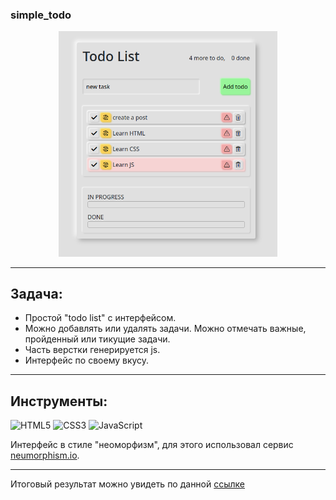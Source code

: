 ### simple_todo

<div align='center'><img src="./assets/screenshot.png" width="350"></div>

---

## Задача:

- Простой "todo list" с интерфейсом.
- Можно добавлять или удалять задачи. Можно отмечать важные, пройденный или тикущие задачи.
- Часть верстки генерируется js.
- Интерфейс по своему вкусу.

---

## Инструменты:

![HTML5](https://img.shields.io/badge/html5-%23E34F26.svg?style=for-the-badge&logo=html5&logoColor=white) ![CSS3](https://img.shields.io/badge/css3-%231572B6.svg?style=for-the-badge&logo=css3&logoColor=white) ![JavaScript](https://img.shields.io/badge/javascript-%23323330.svg?style=for-the-badge&logo=javascript&logoColor=%23F7DF1E)

Интерфейс в стиле "неоморфизм", для этого использовал сервис <a href="https://neumorphism.io/">neumorphism.io</a>.

---

Итоговый результат можно увидеть по данной <a href="https://brahner.github.io/simple_todo/">ссылке</a>